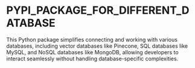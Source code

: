 # PYPI_PACKAGE_FOR_DIFFERENT_DATABASE
This Python package simplifies connecting and working with various databases, including vector databases like Pinecone, SQL databases like MySQL, and NoSQL databases like MongoDB, allowing developers to interact seamlessly without handling database-specific complexities.
